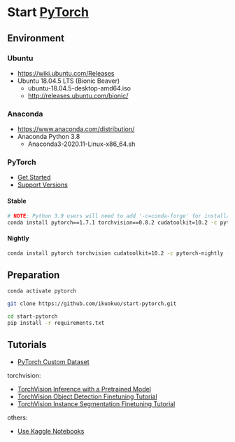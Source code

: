 # Start [PyTorch][]

[PyTorch]: https://pytorch.org/
[PyTorch Examples]: https://github.com/pytorch/examples

## Environment

### Ubuntu

- https://wiki.ubuntu.com/Releases
- Ubuntu 18.04.5 LTS (Bionic Beaver)
  - ubuntu-18.04.5-desktop-amd64.iso
  - http://releases.ubuntu.com/bionic/

### Anaconda

- https://www.anaconda.com/distribution/
- Anaconda Python 3.8
  - Anaconda3-2020.11-Linux-x86_64.sh

### PyTorch

- [Get Started](https://pytorch.org/get-started/)
- [Support Versions](https://github.com/pytorch/vision#installation)

#### Stable

```bash
# NOTE: Python 3.9 users will need to add '-c=conda-forge' for installation
conda install pytorch==1.7.1 torchvision==0.8.2 cudatoolkit=10.2 -c pytorch -y
```

#### Nightly

```bash
conda install pytorch torchvision cudatoolkit=10.2 -c pytorch-nightly -y
```

## Preparation

```bash
conda activate pytorch

git clone https://github.com/ikuokuo/start-pytorch.git

cd start-pytorch
pip install -r requirements.txt
```

## Tutorials

- [PyTorch Custom Dataset](docs/torch/torch_custom_dataset.md)

torchvision:

- [TorchVision Inference with a Pretrained Model](docs/torchvision/torchvision_inference_with_a_pretrained_model.md)
- [TorchVision Object Detection Finetuning Tutorial](docs/torchvision/finetuning_object_detection/torchvision_finetuning_object_detection.ipynb)
- [TorchVision Instance Segmentation Finetuning Tutorial](docs/torchvision/finetuning_instance_segmentation/torchvision_finetuning_instance_segmentation.ipynb)

others:

- [Use Kaggle Notebooks](docs/use_kaggle_notebooks.md)
